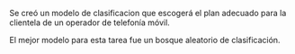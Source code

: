 Se creó un modelo de clasificacion que escogerá el plan adecuado para la clientela de un operador de telefonía móvil.

El mejor modelo para esta tarea fue un bosque aleatorio de clasificación.
